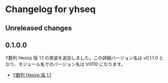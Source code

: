 # Changelog for yhseq

## Unreleased changes

## 0.1.0.0

Y数列 Hexirp 版 1.1 の実装を追加しました。この詳細バージョン名は v0.1.1.0 となり、モジュール名でのバージョン名は V0110 になります。

* [Y数列 Hexirp 版 1.1](https://googology.wikia.org/ja/wiki/%E3%83%A6%E3%83%BC%E3%82%B6%E3%83%BC%E3%83%96%E3%83%AD%E3%82%B0:Hexirp/Y%E6%95%B0%E5%88%97_Hexirp_%E7%89%88_1.1)
